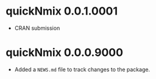 # quickNmix 0.0.1.0001

* CRAN submission

# quickNmix 0.0.0.9000

* Added a `NEWS.md` file to track changes to the package.
